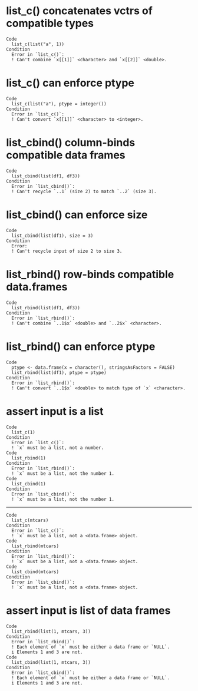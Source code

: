 # list_c() concatenates vctrs of compatible types

    Code
      list_c(list("a", 1))
    Condition
      Error in `list_c()`:
      ! Can't combine `x[[1]]` <character> and `x[[2]]` <double>.

# list_c() can enforce ptype

    Code
      list_c(list("a"), ptype = integer())
    Condition
      Error in `list_c()`:
      ! Can't convert `x[[1]]` <character> to <integer>.

# list_cbind() column-binds compatible data frames

    Code
      list_cbind(list(df1, df3))
    Condition
      Error in `list_cbind()`:
      ! Can't recycle `..1` (size 2) to match `..2` (size 3).

# list_cbind() can enforce size

    Code
      list_cbind(list(df1), size = 3)
    Condition
      Error:
      ! Can't recycle input of size 2 to size 3.

# list_rbind() row-binds compatible data.frames

    Code
      list_rbind(list(df1, df3))
    Condition
      Error in `list_rbind()`:
      ! Can't combine `..1$x` <double> and `..2$x` <character>.

# list_rbind() can enforce ptype

    Code
      ptype <- data.frame(x = character(), stringsAsFactors = FALSE)
      list_rbind(list(df1), ptype = ptype)
    Condition
      Error in `list_rbind()`:
      ! Can't convert `..1$x` <double> to match type of `x` <character>.

# assert input is a list

    Code
      list_c(1)
    Condition
      Error in `list_c()`:
      ! `x` must be a list, not a number.
    Code
      list_rbind(1)
    Condition
      Error in `list_rbind()`:
      ! `x` must be a list, not the number 1.
    Code
      list_cbind(1)
    Condition
      Error in `list_cbind()`:
      ! `x` must be a list, not the number 1.

---

    Code
      list_c(mtcars)
    Condition
      Error in `list_c()`:
      ! `x` must be a list, not a <data.frame> object.
    Code
      list_rbind(mtcars)
    Condition
      Error in `list_rbind()`:
      ! `x` must be a list, not a <data.frame> object.
    Code
      list_cbind(mtcars)
    Condition
      Error in `list_cbind()`:
      ! `x` must be a list, not a <data.frame> object.

# assert input is list of data frames

    Code
      list_rbind(list(1, mtcars, 3))
    Condition
      Error in `list_rbind()`:
      ! Each element of `x` must be either a data frame or `NULL`.
      i Elements 1 and 3 are not.
    Code
      list_cbind(list(1, mtcars, 3))
    Condition
      Error in `list_cbind()`:
      ! Each element of `x` must be either a data frame or `NULL`.
      i Elements 1 and 3 are not.

